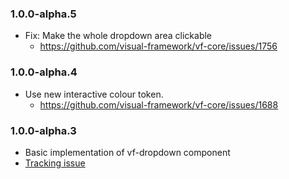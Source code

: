 ### 1.0.0-alpha.5

* Fix: Make the whole dropdown area clickable
  * https://github.com/visual-framework/vf-core/issues/1756

### 1.0.0-alpha.4

* Use new interactive colour token.
  * https://github.com/visual-framework/vf-core/issues/1688

### 1.0.0-alpha.3

* Basic implementation of vf-dropdown component
* [Tracking issue](https://github.com/visual-framework/vf-core/discussions/1299)
